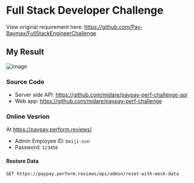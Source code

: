 # Full Stack Developer Challenge

View original requirement here: <https://github.com/Pay-Baymax/FullStackEngineerChallenge>

## My Result

![image](https://user-images.githubusercontent.com/1732164/86991839-a42e1d80-c1d2-11ea-8467-18afce254e71.png)

### Source Code

- Server side API: <https://github.com/midare/paypay-perf-challenge-api>
- Web app: <https://github.com/midare/paypay-perf-challenge>

### Online Vesrion

At <https://paypay.perform.reviews/>

- Admin Employee ID: `beiji-sun`
- Password: `123456`

#### Restore Data

`GET https://paypay.perform.reviews/api/admin/reset-with-mock-data`
